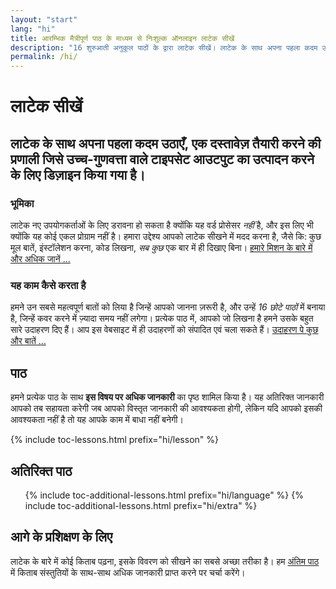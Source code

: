 ```yaml
---
layout: "start"
lang: "hi"
title: आरम्भिक मैत्रीपूर्ण पाठ के माध्यम से निःशुल्क ऑनलाइन लाटेक सीखें
description: "16 शुरुआती अनुकूल पाठों के द्वारा लाटेक सीखें। लाटेक के साथ अपना पहला कदम उठाएँ, एक दस्तावेज़ तैयार करने की प्रणाली जिसे उच्च-गुणवत्ता वाले टाइपसेट आउटपुट का उत्पादन करने के लिए डिज़ाइन किया गया है।"
permalink: /hi/
---
```


# लाटेक सीखें

<h2 class="heading__introduction">लाटेक के साथ अपना पहला कदम उठाएँ, एक दस्तावेज़ तैयारी करने की प्रणाली जिसे उच्च-गुणवत्ता वाले टाइपसेट आउटपुट का उत्पादन करने के लिए डिज़ाइन किया गया है।</h2>

<div
  class="text-columns">
  <section>
    <h3 class="text-columns__heading">भूमिका</h3>
    <p>लाटेक नए उपयोगकर्ताओं के लिए डरावना हो सकता है क्योंकि यह वर्ड प्रोसेसर <em>नहीं</em> है, और इस लिए भी क्योंकि यह कोई एकल प्रोग्राम नहीं है। हमारा उद्देश्य आपको लाटेक सीखने में मदद करना है, जैसे कि: कुछ मूल बातें, इंस्टॉलेशन करना, कोड लिखना, <em>सब कुछ</em> एक बार में ही दिखाए बिना। <a href="./mission">हमारे मिशन के बारे में और अधिक जानें &hellip;</a></p>
  </section>
  <section>
    <h3 class="text-columns__heading">यह काम कैसे करता है</h3>
      <p>हमने उन सबसे महत्वपूर्ण बातों को लिया है जिन्हें आपको जानना ज़रूरी है, और उन्हें <em>16 छोटे पाठों</em> में बनाया है, जिन्हें कवर करने में ज़्यादा समय नहीं लगेगा। प्रत्येक पाठ में, आपको जो लिखना है हमने उसके बहुत सारे उदाहरण दिए हैं। आप इस वेबसाइट में ही उदाहरणों को संपादित एवं चला सकते हैं। <a href="./help#examples">उदाहरण पे कुछ और बातें &hellip;</a></p>
  </section>
</div>

<h2 class="heading__toc" id="toc">पाठ</h2>

<p class="paragraph__toc">हमने प्रत्येक पाठ के साथ <b>इस विषय पर अधिक जानकारी</b> का पृष्ठ शामिल किया है। यह अतिरिक्त जानकारी आपको तब सहायता करेगी जब आपको विस्तृत जानकारी की आवश्यकता होगी, लेकिन यदि आपको इसकी आवश्यकता नहीं है तो यह आपके काम में बाधा नहीं बनेगी।
</p>

{% include toc-lessons.html prefix="hi/lesson" %}

<h2 class="heading__toc">अतिरिक्त पाठ</h2>
<ul class="lessons-toc">
  {% include toc-additional-lessons.html prefix="hi/language" %}
  {% include toc-additional-lessons.html prefix="hi/extra" %}
</ul>

## आगे के प्रशिक्षण के लिए

लाटेक के बारे में कोई किताब पढ़ना, इसके विवरण को सीखने का सबसे अच्छा तरीका है। हम [अंतिम पाठ](./lesson-16) में किताब संस्तुतियों के साथ-साथ अधिक जानकारी प्राप्त करने पर चर्चा करेंगे।

